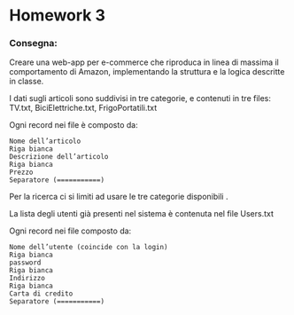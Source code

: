 # Homework 3

### Consegna:

Creare una web-app per e-commerce che riproduca in linea di massima il comportamento di Amazon, implementando la struttura e la logica descritte in classe.

 

I dati sugli articoli sono suddivisi in tre categorie, e contenuti in tre files: TV.txt, BiciElettriche.txt, FrigoPortatili.txt

 

Ogni record nei file è composto da:

    Nome dell’articolo
    Riga bianca
    Descrizione dell’articolo
    Riga bianca
    Prezzo
    Separatore (===========)

Per la ricerca ci si limiti ad usare le tre categorie disponibili . 

La lista degli utenti già presenti nel sistema è contenuta nel file Users.txt

 

Ogni record nei file composto da:

    Nome dell’utente (coincide con la login)
    Riga bianca
    password
    Riga bianca
    Indirizzo
    Riga bianca
    Carta di credito
    Separatore (===========)